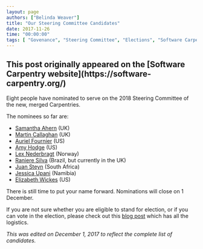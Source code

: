 ```yaml
---
layout: page
authors: ["Belinda Weaver"]
title: "Our Steering Committee Candidates"
date: 2017-11-26
time: "00:00:00"
tags: [ "Govenance", "Steering Committee", "Elections", "Software Carpentry"]
---
```


<h2>This post originally appeared on the [Software Carpentry website](https://software-carpentry.org/)</h2>

Eight people have nominated to serve on the 2018 Steering Committee of the new, merged Carpentries.

The nominees so far are:

- [Samantha Ahern](https://software-carpentry.org/blog/2017/11/sam-ahern-sc.html) (UK)
- [Martin Callaghan](https://software-carpentry.org/blog/2017/11/election-callaghan.html) (UK)
- [Auriel Fournier](https://software-carpentry.org/blog/2017/11/2018-sc-election-fournier.html) (US)
- [Amy Hodge](https://software-carpentry.org/blog/2017/11/amy-hodge-sc.html) (US)
- [Lex Nederbragt](https://software-carpentry.org/blog/2017/11/election-nederbragt.html) (Norway)
- [Raniere Silva](https://software-carpentry.org/blog/2017/11/election-silva.html) (Brazil, but currently in the UK)
- [Juan Steyn](https://software-carpentry.org/blog/2017/11/2018-election-juan-steyn.html) (South Africa)
- [Jessica Upani](https://software-carpentry.org/blog/2017/12/jessica-upani-sc.html) (Namibia)
- [Elizabeth Wickes](https://software-carpentry.org/blog/2017/11/election-wickes.html) (US)

There is still time to put your name forward. Nominations will close on 1 December. 

If you are not sure whether you are eligible to stand for election, or if you can vote in the election, 
please check out this [blog post](http://www.datacarpentry.org/blog/call-for-candidates-joint-board/) which has all the logistics.

*This was edited on December 1, 2017 to reflect the complete list of candidates.*
